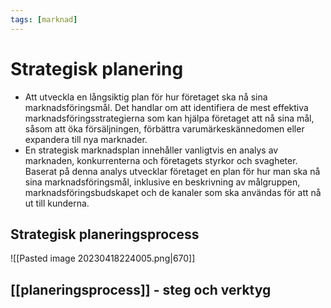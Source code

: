 ```yaml
---
tags: [marknad]
---
```

# Strategisk planering
- Att utveckla en långsiktig plan för hur företaget ska nå sina marknadsföringsmål. Det handlar om att identifiera de mest effektiva marknadsföringsstrategierna som kan hjälpa företaget att nå sina mål, såsom att öka försäljningen, förbättra varumärkeskännedomen eller expandera till nya marknader.
- En strategisk marknadsplan innehåller vanligtvis en analys av marknaden, konkurrenterna och företagets styrkor och svagheter. Baserat på denna analys utvecklar företaget en plan för hur man ska nå sina marknadsföringsmål, inklusive en beskrivning av målgruppen, marknadsföringsbudskapet och de kanaler som ska användas för att nå ut till kunderna.

## Strategisk planeringsprocess
![[Pasted image 20230418224005.png|670]]


## [[planeringsprocess]] - steg och verktyg
